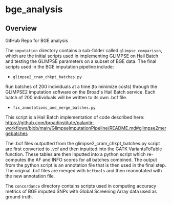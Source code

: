 # bge_analysis

## Overview 

GitHub Repo for BGE analysis 

The `imputation` directory contains a sub-folder called `glimpse_comparison`, which are the initial scripts used in implementing GLIMPSE on Hail Batch and testing the GLIMPSE parameters on a subset of BGE data. The final scripts used in the BGE imputation pipeline include: 

- `glimpse2_cram_chkpt_batches.py`

Run batches of 200 individuals at a time (to minimize costs) through the GLIMPSE2 imputation software on the Broad's Hail Batch service. Each batch of 200 individuals will be written to its own .bcf file. 

  - `fix_annotations_and_merge_batches.py`

This script is a Hail Batch implementation of code described here: 
https://github.com/broadinstitute/palantir-workflows/blob/main/GlimpseImputationPipeline/README.md#glimpse2mergebatches 

The .bcf files outputted from the glimpse2_cram_chkpt_batches.py script are first converted to .vcf and then inputted into the GATK VariantsToTable function. These tables are then inputted into a python script which re-computes the AF and INFO scores for all batches combined. The output from the python script is an annotation file that is then used in the final step. The original .bcf files are merged with `bcftools` and then reannotated with the new annotation file. 


The `concordance` directory contains scripts used in computing accuracy metrics of BGE imputed SNPs with Global Screening Array data used as ground truth.

